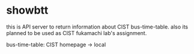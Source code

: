 # showbtt
this is API server to return information about CIST bus-time-table.
also its planned to be used as CIST fukamachi lab's assignment.

bus-time-table: CIST homepage -> local
